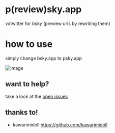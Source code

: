 # p(review)sky.app
vxtwitter for bsky (preview urls by rewriting them)

# how to use
simply change bsky.app to psky.app

![image](https://user-images.githubusercontent.com/1487413/234291147-5262394c-ed9b-4235-8da4-976d14c9dcbe.png)

## want to help?
take a look at the [open issues](https://github.com/ianklatzco/psky.app/issues)

## thanks to!
- kawarimidoll https://github.com/kawarimidoll
